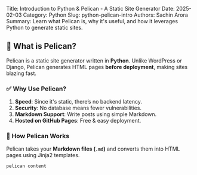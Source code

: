Title: Introduction to Python & Pelican - A Static Site Generator
Date: 2025-02-03
Category: Python
Slug: python-pelican-intro
Authors: Sachin Arora
Summary: Learn what Pelican is, why it's useful, and how it leverages Python to generate static sites.

## 🚀 What is Pelican?
Pelican is a static site generator written in **Python**. Unlike WordPress or Django, Pelican generates HTML pages **before deployment**, making sites blazing fast. 

### ✅ **Why Use Pelican?**
1. **Speed**: Since it's static, there’s no backend latency.
2. **Security**: No database means fewer vulnerabilities.
3. **Markdown Support**: Write posts using simple Markdown.
4. **Hosted on GitHub Pages**: Free & easy deployment.

### 📌 **How Pelican Works**
Pelican takes your **Markdown files (`.md`)** and converts them into HTML pages using Jinja2 templates.

```sh
pelican content
